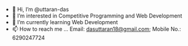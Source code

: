 - 👋 Hi, I’m @uttaran-das
- 👀 I’m interested in Competitive Programming and Web Development
- 🌱 I’m currently learning Web Development
- 📫 How to reach me ... Email: dasuttaran18@gmail.com; Mobile No.: 6290247724

<!---
uttaran-das/uttaran-das is a ✨ special ✨ repository because its `README.md` (this file) appears on your GitHub profile.
You can click the Preview link to take a look at your changes.
--->
